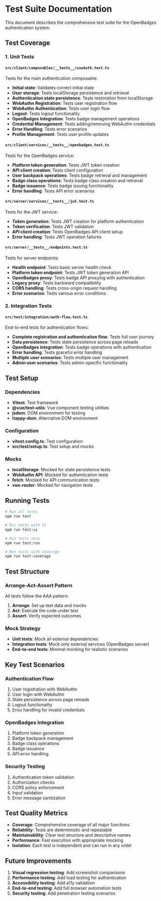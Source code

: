 # Test Suite Documentation

This document describes the comprehensive test suite for the OpenBadges authentication system.

## Test Coverage

### 1. Unit Tests

#### `src/client/composables/__tests__/useAuth.test.ts`
Tests for the main authentication composable:
- **Initial state**: Validates correct initial state
- **User storage**: Tests localStorage persistence and retrieval
- **Authentication state persistence**: Tests restoration from localStorage
- **WebAuthn Registration**: Tests user registration flow
- **WebAuthn Authentication**: Tests user login flow
- **Logout**: Tests logout functionality
- **OpenBadges Integration**: Tests badge management operations
- **Credential Management**: Tests adding/removing WebAuthn credentials
- **Error Handling**: Tests error scenarios
- **Profile Management**: Tests user profile updates

#### `src/client/services/__tests__/openbadges.test.ts`
Tests for the OpenBadges service:
- **Platform token generation**: Tests JWT token creation
- **API client creation**: Tests client configuration
- **User backpack operations**: Tests badge retrieval and management
- **Badge class operations**: Tests badge class creation and retrieval
- **Badge issuance**: Tests badge issuing functionality
- **Error handling**: Tests API error scenarios

#### `src/server/services/__tests__/jwt.test.ts`
Tests for the JWT service:
- **Token generation**: Tests JWT creation for platform authentication
- **Token verification**: Tests JWT validation
- **API client creation**: Tests OpenBadges API client setup
- **Error handling**: Tests JWT operation failures

#### `src/server/__tests__/endpoints.test.ts`
Tests for server endpoints:
- **Health endpoint**: Tests basic server health check
- **Platform token endpoint**: Tests JWT token generation API
- **OpenBadges proxy**: Tests badge API proxying with authentication
- **Legacy proxy**: Tests backward compatibility
- **CORS handling**: Tests cross-origin request handling
- **Error scenarios**: Tests various error conditions

### 2. Integration Tests

#### `src/test/integration/auth-flow.test.ts`
End-to-end tests for authentication flows:
- **Complete registration and authentication flow**: Tests full user journey
- **Data persistence**: Tests state persistence across page reloads
- **OpenBadges integration**: Tests badge operations with authentication
- **Error handling**: Tests graceful error handling
- **Multiple user scenarios**: Tests multiple user management
- **Admin user scenarios**: Tests admin-specific functionality

## Test Setup

### Dependencies
- **Vitest**: Test framework
- **@vue/test-utils**: Vue component testing utilities
- **jsdom**: DOM environment for testing
- **happy-dom**: Alternative DOM environment

### Configuration
- **vitest.config.ts**: Test configuration
- **src/test/setup.ts**: Test setup and mocks

### Mocks
- **localStorage**: Mocked for state persistence tests
- **WebAuthn API**: Mocked for authentication tests
- **fetch**: Mocked for API communication tests
- **vue-router**: Mocked for navigation tests

## Running Tests

```bash
# Run all tests
npm run test

# Run tests with UI
npm run test:ui

# Run tests once
npm run test:run

# Run tests with coverage
npm run test:coverage
```

## Test Structure

### Arrange-Act-Assert Pattern
All tests follow the AAA pattern:
1. **Arrange**: Set up test data and mocks
2. **Act**: Execute the code under test
3. **Assert**: Verify expected outcomes

### Mock Strategy
- **Unit tests**: Mock all external dependencies
- **Integration tests**: Mock only external services (OpenBadges server)
- **End-to-end tests**: Minimal mocking for realistic scenarios

## Key Test Scenarios

### Authentication Flow
1. User registration with WebAuthn
2. User login with WebAuthn
3. State persistence across page reloads
4. Logout functionality
5. Error handling for invalid credentials

### OpenBadges Integration
1. Platform token generation
2. Badge backpack management
3. Badge class operations
4. Badge issuance
5. API error handling

### Security Testing
1. Authentication token validation
2. Authorization checks
3. CORS policy enforcement
4. Input validation
5. Error message sanitization

## Test Quality Metrics

- **Coverage**: Comprehensive coverage of all major functions
- **Reliability**: Tests are deterministic and repeatable
- **Maintainability**: Clear test structure and descriptive names
- **Performance**: Fast execution with appropriate mocking
- **Isolation**: Each test is independent and can run in any order

## Future Improvements

1. **Visual regression testing**: Add screenshot comparisons
2. **Performance testing**: Add load testing for authentication
3. **Accessibility testing**: Add a11y validation
4. **End-to-end testing**: Add full browser automation tests
5. **Security testing**: Add penetration testing scenarios
